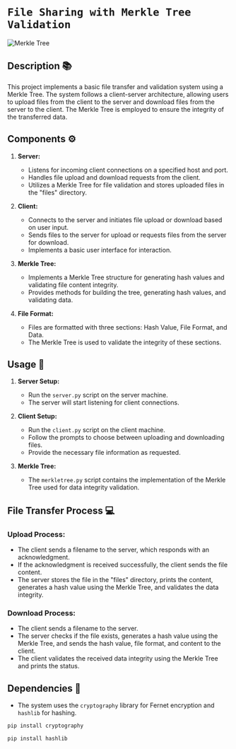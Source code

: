 # ```File Sharing with Merkle Tree Validation```

![Merkle Tree](https://github.com/VishalTheHuman/File-Sharing-with-Merkle-Tree-Validation/assets/117697246/3ab14a15-25a3-4925-8855-7d3634862297)

## Description 📚

This project implements a basic file transfer and validation system using a Merkle Tree. The system follows a client-server architecture, allowing users to upload files from the client to the server and download files from the server to the client. The Merkle Tree is employed to ensure the integrity of the transferred data.

## Components ⚙️

1. **Server:**
   - Listens for incoming client connections on a specified host and port.
   - Handles file upload and download requests from the client.
   - Utilizes a Merkle Tree for file validation and stores uploaded files in the "files" directory.

2. **Client:**
   - Connects to the server and initiates file upload or download based on user input.
   - Sends files to the server for upload or requests files from the server for download.
   - Implements a basic user interface for interaction.

3. **Merkle Tree:**
   - Implements a Merkle Tree structure for generating hash values and validating file content integrity.
   - Provides methods for building the tree, generating hash values, and validating data.

4. **File Format:**
   - Files are formatted with three sections: Hash Value, File Format, and Data.
   - The Merkle Tree is used to validate the integrity of these sections.

## Usage 👥

1. **Server Setup:**
   - Run the `server.py` script on the server machine.
   - The server will start listening for client connections.

2. **Client Setup:**
   - Run the `client.py` script on the client machine.
   - Follow the prompts to choose between uploading and downloading files.
   - Provide the necessary file information as requested.

3. **Merkle Tree:**
   - The `merkletree.py` script contains the implementation of the Merkle Tree used for data integrity validation.

## File Transfer Process 💻

### Upload Process:

   - The client sends a filename to the server, which responds with an acknowledgment.
   - If the acknowledgment is received successfully, the client sends the file content.
   - The server stores the file in the "files" directory, prints the content, generates a hash value using the Merkle Tree, and validates the data integrity.

### Download Process:

   - The client sends a filename to the server.
   - The server checks if the file exists, generates a hash value using the Merkle Tree, and sends the hash value, file format, and content to the client.
   - The client validates the received data integrity using the Merkle Tree and prints the status.

## Dependencies 🤝

   - The system uses the `cryptography` library for Fernet encryption and `hashlib` for hashing.   

   ```bash
   pip install cryptography
   ```  
   ```bash
   pip install hashlib
   ```
